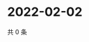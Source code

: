 # 2022-02-02

共 0 条

<!-- BEGIN WEIBO -->
<!-- 最后更新时间 Wed Feb 02 2022 14:16:43 GMT+0800 (China Standard Time) -->

<!-- END WEIBO -->
